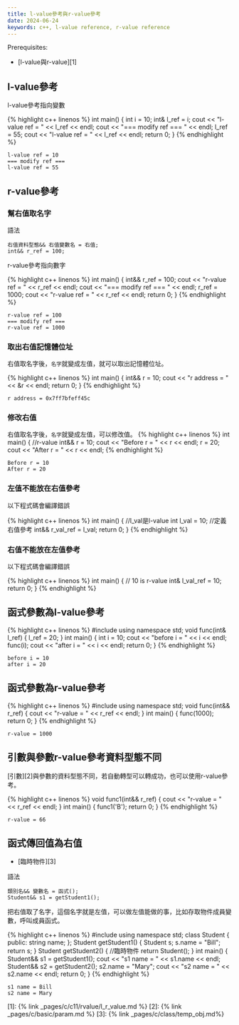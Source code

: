 ```yaml
---
title: l-value參考與r-value參考
date: 2024-06-24
keywords: c++, l-value reference, r-value reference
---
```

Prerequisites:

- [l-value與r-value][1]

## l-value參考

l-value參考指向變數

{% highlight c++ linenos %}
int main() {
  int i = 10;
  int& l_ref = i;
  cout << "l-value ref = " << l_ref << endl;
  cout << "=== modify ref === " << endl;
  l_ref = 55;
  cout << "l-value ref = " << l_ref << endl;
  return 0;
}
{% endhighlight %}

```
l-value ref = 10
=== modify ref === 
l-value ref = 55
```

## r-value參考

### 幫右值取名字

語法
```
右值資料型態&& 右值變數名 = 右值;
int&& r_ref = 100;
```

r-value參考指向數字

{% highlight c++ linenos %}
int main() {
  int&& r_ref = 100;
  cout << "r-value ref = " << r_ref << endl;
  cout << "=== modify ref === " << endl;
  r_ref = 1000;
  cout << "r-value ref = " << r_ref << endl;
  return 0;
}
{% endhighlight %}

```
r-value ref = 100
=== modify ref === 
r-value ref = 1000
```
### 取出右值記憶體位址

右值取名字後，`名字`就變成左值，就可以取出記憶體位址。

{% highlight c++ linenos %}
int main() {
  int&& r = 10;
  cout << "r address = " << &r << endl;
  return 0;
}
{% endhighlight %}
```
r address = 0x7ff7bfeff45c
```

### 修改右值

右值取名字後，`名字`就變成左值，可以修改值。
{% highlight c++ linenos %}
int main() {
  //r-value
  int&& r = 10;
  cout << "Before r = " << r << endl;
  r = 20;
  cout << "After r = " << r << endl;
{% endhighlight %}
```
Before r = 10
After r = 20
```

### 左值不能放在右值參考

以下程式碼會編譯錯誤

{% highlight c++ linenos %}
int main() {
  //l_val是l-value
  int l_val = 10;
  //定義右值參考
  int&& r_val_ref = l_val;
  return 0;
}
{% endhighlight %}

### 右值不能放在左值參考

以下程式碼會編譯錯誤

{% highlight c++ linenos %}
int main() {
  // 10 is r-value
  int& l_val_ref = 10;
  return 0;
}
{% endhighlight %}

## 函式參數為l-value參考

{% highlight c++ linenos %}
#include <iostream>
using namespace std;
void func(int& l_ref) {
  l_ref = 20;
}
int main() {
  int i = 10;
  cout << "before i = " << i << endl;
  func(i);
  cout << "after i = " << i << endl;
  return 0;
}
{% endhighlight %}

```
before i = 10
after i = 20
```
## 函式參數為r-value參考

{% highlight c++ linenos %}
#include <iostream>
using namespace std;
void func(int&& r_ref) {
  cout << "r-value = " << r_ref << endl;
}
int main() {
  func(1000);
  return 0;
}
{% endhighlight %}

```
r-value = 1000
```

## 引數與參數r-value參考資料型態不同

[引數][2]與參數的資料型態不同，若自動轉型可以轉成功，也可以使用r-value參考。

{% highlight c++ linenos %}
void func1(int&& r_ref) {
  cout << "r-value = " << r_ref << endl;
}
int main() {
  func1('B');
  return 0;
}
{% endhighlight %}

```
r-value = 66
```

## 函式傳回值為右值

- [臨時物件][3]

語法
```
類別名&& 變數名 = 函式();
Student&& s1 = getStudent1();
```
把右值取了名字，這個名字就是左值，可以做左值能做的事，比如存取物件成員變數，呼叫成員函式。

{% highlight c++ linenos %}
#include <iostream>
using namespace std;
class Student {
public:
  string name;
};
Student getStudent1() {
  Student s;
  s.name = "Bill";
  return s;
}
Student getStudent2() {
  //臨時物件
  return Student();
}
int main() {
  Student&& s1 = getStudent1();
  cout << "s1 name = " << s1.name << endl;
  Student&& s2 = getStudent2();
  s2.name = "Mary";
  cout << "s2 name = " << s2.name << endl;
  return 0;
}
{% endhighlight %}
```
s1 name = Bill
s2 name = Mary
```


[1]: {% link _pages/c/c11/rvalue/l_r_value.md %}
[2]: {% link _pages/c/basic/param.md %}
[3]: {% link _pages/c/class/temp_obj.md%}
